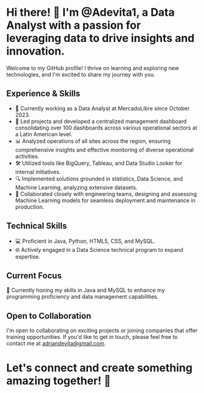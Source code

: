 # Hi there! 👋 I'm @Adevita1, a Data Analyst with a passion for leveraging data to drive insights and innovation.

Welcome to my GitHub profile! I thrive on learning and exploring new technologies, and I'm excited to share my journey with you.

## Experience & Skills

- 💼 Currently working as a Data Analyst at MercadoLibre since October 2023.
- 🚀 Led projects and developed a centralized management dashboard consolidating over 100 dashboards across various operational sectors at a Latin American level.
- 📊 Analyzed operations of all sites across the region, ensuring comprehensive insights and effective monitoring of diverse operational activities.
- 🛠 Utilized tools like BigQuery, Tableau, and Data Studio Looker for internal initiatives.
- 🔍 Implemented solutions grounded in statistics, Data Science, and Machine Learning, analyzing extensive datasets.
- 👥 Collaborated closely with engineering teams, designing and assessing Machine Learning models for seamless deployment and maintenance in production.

## Technical Skills

- 💻 Proficient in Java, Python, HTML5, CSS, and MySQL.
- 🌐 Actively engaged in a Data Science technical program to expand expertise.

## Current Focus

🌱 Currently honing my skills in Java and MySQL to enhance my programming proficiency and data management capabilities.

## Open to Collaboration

I'm open to collaborating on exciting projects or joining companies that offer training opportunities. If you'd like to get in touch, please feel free to contact me at adriandevita@gmail.com.

# Let's connect and create something amazing together! 🚀

<!---
Adevita1/Adevita1 is a ✨ special ✨ repository because its `README.md` (this file) appears on your GitHub profile.
You can click the Preview link to take a look at your changes.
--->
